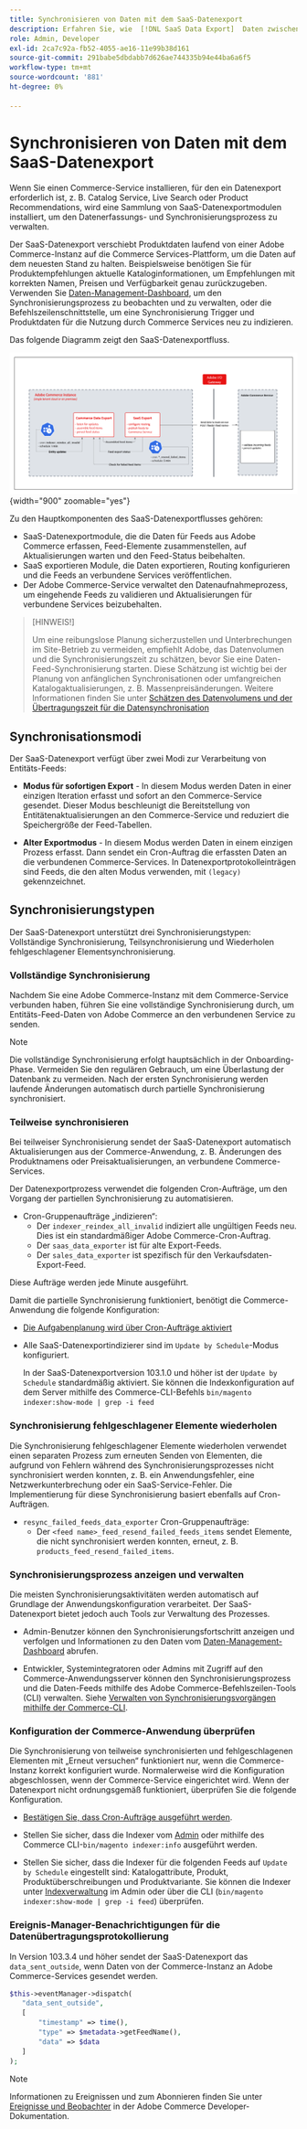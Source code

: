 ```yaml
---
title: Synchronisieren von Daten mit dem SaaS-Datenexport
description: Erfahren Sie, wie  [!DNL SaaS Data Export]  Daten zwischen Adobe Commerce-Instanzen und verbundenen SaaS-Services erfasst und synchronisiert.
role: Admin, Developer
exl-id: 2ca7c92a-fb52-4055-ae16-11e99b38d161
source-git-commit: 291babe5dbdabb7d626ae744335b94e44ba6a6f5
workflow-type: tm+mt
source-wordcount: '881'
ht-degree: 0%

---
```


# Synchronisieren von Daten mit dem SaaS-Datenexport

Wenn Sie einen Commerce-Service installieren, für den ein Datenexport erforderlich ist, z. B. Catalog Service, Live Search oder Product Recommendations, wird eine Sammlung von SaaS-Datenexportmodulen installiert, um den Datenerfassungs- und Synchronisierungsprozess zu verwalten.

Der SaaS-Datenexport verschiebt Produktdaten laufend von einer Adobe Commerce-Instanz auf die Commerce Services-Plattform, um die Daten auf dem neuesten Stand zu halten. Beispielsweise benötigen Sie für Produktempfehlungen aktuelle Kataloginformationen, um Empfehlungen mit korrekten Namen, Preisen und Verfügbarkeit genau zurückzugeben. Verwenden Sie [Daten-Management-Dashboard](https://experienceleague.adobe.com/de/docs/commerce/user-guides/data-services/catalog-sync), um den Synchronisierungsprozess zu beobachten und zu verwalten, oder die Befehlszeilenschnittstelle, um eine Synchronisierung Trigger und Produktdaten für die Nutzung durch Commerce Services neu zu indizieren.

Das folgende Diagramm zeigt den SaaS-Datenexportfluss.

![SaaS-Datenexporterfassung und -synchronisierungsfluss für Adobe Commerce](assets/data-export-flow.png){width="900" zoomable="yes"}

Zu den Hauptkomponenten des SaaS-Datenexportflusses gehören:

- SaaS-Datenexportmodule, die die Daten für Feeds aus Adobe Commerce erfassen, Feed-Elemente zusammenstellen, auf Aktualisierungen warten und den Feed-Status beibehalten.
- SaaS exportieren Module, die Daten exportieren, Routing konfigurieren und die Feeds an verbundene Services veröffentlichen.
- Der Adobe Commerce-Service verwaltet den Datenaufnahmeprozess, um eingehende Feeds zu validieren und Aktualisierungen für verbundene Services beizubehalten.

>[HINWEIS!]
>
>Um eine reibungslose Planung sicherzustellen und Unterbrechungen im Site-Betrieb zu vermeiden, empfiehlt Adobe, das Datenvolumen und die Synchronisierungszeit zu schätzen, bevor Sie eine Daten-Feed-Synchronisierung starten. Diese Schätzung ist wichtig bei der Planung von anfänglichen Synchronisationen oder umfangreichen Katalogaktualisierungen, z. B. Massenpreisänderungen. Weitere Informationen finden Sie unter [Schätzen des Datenvolumens und der Übertragungszeit für die Datensynchronisation](estimate-data-volume-sync-time.md)

## Synchronisationsmodi

Der SaaS-Datenexport verfügt über zwei Modi zur Verarbeitung von Entitäts-Feeds:

- **Modus für sofortigen Export** - In diesem Modus werden Daten in einer einzigen Iteration erfasst und sofort an den Commerce-Service gesendet. Dieser Modus beschleunigt die Bereitstellung von Entitätenaktualisierungen an den Commerce-Service und reduziert die Speichergröße der Feed-Tabellen.

- **Alter Exportmodus** - In diesem Modus werden Daten in einem einzigen Prozess erfasst. Dann sendet ein Cron-Auftrag die erfassten Daten an die verbundenen Commerce-Services. In Datenexportprotokolleinträgen sind Feeds, die den alten Modus verwenden, mit `(legacy)` gekennzeichnet.

## Synchronisierungstypen

Der SaaS-Datenexport unterstützt drei Synchronisierungstypen: Vollständige Synchronisierung, Teilsynchronisierung und Wiederholen fehlgeschlagener Elementsynchronisierung.

### Vollständige Synchronisierung

Nachdem Sie eine Adobe Commerce-Instanz mit dem Commerce-Service verbunden haben, führen Sie eine vollständige Synchronisierung durch, um Entitäts-Feed-Daten von Adobe Commerce an den verbundenen Service zu senden.

>[!NOTE]
>
>Die vollständige Synchronisierung erfolgt hauptsächlich in der Onboarding-Phase. Vermeiden Sie den regulären Gebrauch, um eine Überlastung der Datenbank zu vermeiden. Nach der ersten Synchronisierung werden laufende Änderungen automatisch durch partielle Synchronisierung synchronisiert.

### Teilweise synchronisieren

Bei teilweiser Synchronisierung sendet der SaaS-Datenexport automatisch Aktualisierungen aus der Commerce-Anwendung, z. B. Änderungen des Produktnamens oder Preisaktualisierungen, an verbundene Commerce-Services.

Der Datenexportprozess verwendet die folgenden Cron-Aufträge, um den Vorgang der partiellen Synchronisierung zu automatisieren.

- Cron-Gruppenaufträge „indizieren“:
   - Der `indexer_reindex_all_invalid` indiziert alle ungültigen Feeds neu. Dies ist ein standardmäßiger Adobe Commerce-Cron-Auftrag.
   - Der `saas_data_exporter` ist für alte Export-Feeds.
   - Der `sales_data_exporter` ist spezifisch für den Verkaufsdaten-Export-Feed.

Diese Aufträge werden jede Minute ausgeführt.

Damit die partielle Synchronisierung funktioniert, benötigt die Commerce-Anwendung die folgende Konfiguration:

- [Die Aufgabenplanung wird über Cron-Aufträge aktiviert](https://experienceleague.adobe.com/docs/commerce-operations/installation-guide/next-steps/configuration.html?lang=de)

- Alle SaaS-Datenexportindizierer sind im `Update by Schedule`-Modus konfiguriert.

  In der SaaS-Datenexportversion 103.1.0 und höher ist der `Update by Schedule` standardmäßig aktiviert. Sie können die Indexkonfiguration auf dem Server mithilfe des Commerce-CLI-Befehls `bin/magento indexer:show-mode | grep -i feed`

### Synchronisierung fehlgeschlagener Elemente wiederholen

Die Synchronisierung fehlgeschlagener Elemente wiederholen verwendet einen separaten Prozess zum erneuten Senden von Elementen, die aufgrund von Fehlern während des Synchronisierungsprozesses nicht synchronisiert werden konnten, z. B. ein Anwendungsfehler, eine Netzwerkunterbrechung oder ein SaaS-Service-Fehler. Die Implementierung für diese Synchronisierung basiert ebenfalls auf Cron-Aufträgen.

- `resync_failed_feeds_data_exporter` Cron-Gruppenaufträge:
   - Der `<feed name>_feed_resend_failed_feeds_items` sendet Elemente, die nicht synchronisiert werden konnten, erneut, z. B. `products_feed_resend_failed_items`.

### Synchronisierungsprozess anzeigen und verwalten

Die meisten Synchronisierungsaktivitäten werden automatisch auf Grundlage der Anwendungskonfiguration verarbeitet. Der SaaS-Datenexport bietet jedoch auch Tools zur Verwaltung des Prozesses.

- Admin-Benutzer können den Synchronisierungsfortschritt anzeigen und verfolgen und Informationen zu den Daten vom [Daten-Management-Dashboard](https://experienceleague.adobe.com/de/docs/commerce-admin/systems/data-transfer/data-dashboard) abrufen.

- Entwickler, Systemintegratoren oder Admins mit Zugriff auf den Commerce-Anwendungsserver können den Synchronisierungsprozess und die Daten-Feeds mithilfe des Adobe Commerce-Befehlszeilen-Tools (CLI) verwalten. Siehe [Verwalten von Synchronisierungsvorgängen mithilfe der Commerce-CLI](data-export-cli-commands.md).

### Konfiguration der Commerce-Anwendung überprüfen

Die Synchronisierung von teilweise synchronisierten und fehlgeschlagenen Elementen mit „Erneut versuchen“ funktioniert nur, wenn die Commerce-Instanz korrekt konfiguriert wurde. Normalerweise wird die Konfiguration abgeschlossen, wenn der Commerce-Service eingerichtet wird. Wenn der Datenexport nicht ordnungsgemäß funktioniert, überprüfen Sie die folgende Konfiguration.

- [Bestätigen Sie, dass Cron-Aufträge ausgeführt werden](https://experienceleague.adobe.com/de/docs/commerce-knowledge-base/kb/troubleshooting/miscellaneous/cron-readiness-check-issues).

- Stellen Sie sicher, dass die Indexer vom [Admin](https://experienceleague.adobe.com/de/docs/commerce-admin/systems/tools/index-management) oder mithilfe des Commerce CLI-`bin/magento indexer:info` ausgeführt werden.

- Stellen Sie sicher, dass die Indexer für die folgenden Feeds auf `Update by Schedule` eingestellt sind: Katalogattribute, Produkt, Produktüberschreibungen und Produktvariante. Sie können die Indexer unter [Indexverwaltung](https://experienceleague.adobe.com/de/docs/commerce-admin/systems/tools/index-management) im Admin oder über die CLI (`bin/magento indexer:show-mode | grep -i feed`) überprüfen.

### Ereignis-Manager-Benachrichtigungen für die Datenübertragungsprotokollierung

In Version 103.3.4 und höher sendet der SaaS-Datenexport das `data_sent_outside`, wenn Daten von der Commerce-Instanz an Adobe Commerce-Services gesendet werden.

```php
$this->eventManager->dispatch(
   "data_sent_outside",
   [
       "timestamp" => time(),
       "type" => $metadata->getFeedName(),
       "data" => $data
   ]
);
```

>[!NOTE]
>
>Informationen zu Ereignissen und zum Abonnieren finden Sie unter [Ereignisse und Beobachter](https://developer.adobe.com/commerce/php/development/components/events-and-observers) in der Adobe Commerce Developer-Dokumentation.
